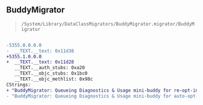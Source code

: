 ## BuddyMigrator

> `/System/Library/DataClassMigrators/BuddyMigrator.migrator/BuddyMigrator`

```diff

-5355.0.0.0.0
-  __TEXT.__text: 0x11d38
+5355.1.0.0.0
+  __TEXT.__text: 0x11d28
   __TEXT.__auth_stubs: 0xa20
   __TEXT.__objc_stubs: 0x1bc0
   __TEXT.__objc_methlist: 0x98c
CStrings:
+ "BuddyMigrator: Queueing Diagnostics & Usage mini-buddy for re-opt-in"
- "BuddyMigrator: Queueing Diagnostics & Usage mini-buddy for auto-opt-in"

```
